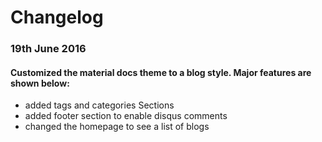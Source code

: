 # Changelog


### 19th June 2016

#### Customized the material docs theme to a blog style. Major features are shown below:

* added tags and categories Sections
* added footer section to enable disqus comments
* changed the homepage to see a list of blogs
